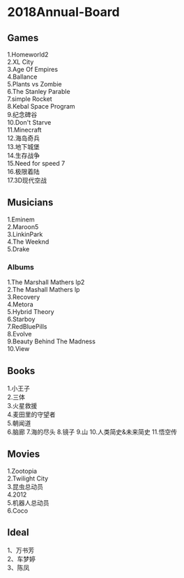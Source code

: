 # 2018Annual-Board

## Games
1.Homeworld2  
2.XL City  
3.Age Of Empires  
4.Ballance  
5.Plants vs Zombie  
6.The Stanley Parable  
7.simple Rocket  
8.Kebal Space Program  
9.纪念碑谷  
10.Don't Starve  
11.Minecraft  
12.海岛奇兵  
13.地下城堡  
14.生存战争  
15.Need for speed 7  
16.极限着陆  
17.3D现代空战  

## Musicians
1.Eminem  
2.Maroon5  
3.LinkinPark  
4.The Weeknd  
5.Drake  

### Albums
1.The Marshall Mathers lp2  
2.The Mashall Mathers lp  
3.Recovery  
4.Metora  
5.Hybrid Theory  
6.Starboy  
7.RedBluePills  
8.Evolve  
9.Beauty Behind The Madness  
10.View  

## Books
1.小王子  
2.三体  
3.火星救援  
4.麦田里的守望者  
5.朝闻道  
6.脑廊
7.海的尽头
8.镜子
9.山
10.人类简史&未来简史
11.悟空传

## Movies
1.Zootopia  
2.Twilight City  
3.昆虫总动员  
4.2012  
5.机器人总动员  
6.Coco  

## Ideal
1、万书芳  
2、车梦婷  
3、陈凤  

